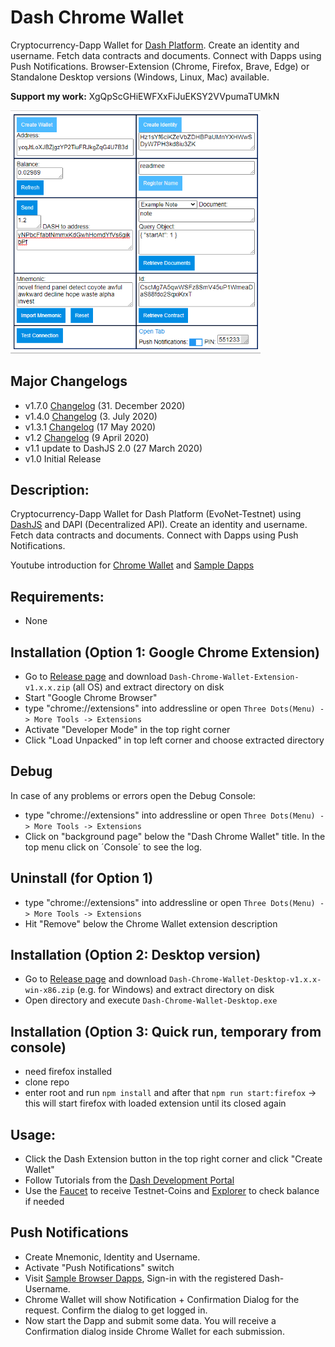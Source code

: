 # Dash Chrome Wallet
Cryptocurrency-Dapp Wallet for [Dash Platform](https://www.dashdevs.org). Create an identity and username. Fetch data contracts and documents. Connect with Dapps using Push Notifications.
Browser-Extension (Chrome, Firefox, Brave, Edge) or Standalone Desktop versions (Windows, Linux, Mac) available.

**Support my work:** XgQpScGHiEWFXxFiJuEKSY2VVpumaTUMkN

<!-- <p align="center"> -->
<img src="https://raw.githubusercontent.com/readme55/Dash-Chrome-Wallet/master/chrome-wallet.PNG" width="400" />
<!-- </p> -->

## Major Changelogs
- v1.7.0 [Changelog](https://github.com/readme55/Dash-Chrome-Wallet/releases/tag/DashChromeWallet-v1.7.0) (31. December 2020) 
- v1.4.0 [Changelog](https://github.com/readme55/Dash-Chrome-Wallet/releases/tag/DashChromeWallet-v1.4.0) (3. July 2020) 
- v1.3.1 [Changelog](https://github.com/readme55/Dash-Chrome-Wallet/releases/tag/DashChromeWallet-v1.3.1) (17 May 2020)
- v1.2 [Changelog](https://github.com/readme55/Dash-Chrome-Wallet/releases/tag/DashChromeWallet-v1.2) (9 April 2020)
- v1.1 update to DashJS 2.0 (27 March 2020)
- v1.0 Initial Release

## Description:
Cryptocurrency-Dapp Wallet for Dash Platform (EvoNet-Testnet) using [DashJS](https://github.com/dashevo/js-dash-sdk) and DAPI (Decentralized API). Create an identity and username. Fetch data contracts and documents. Connect with Dapps using Push Notifications.

Youtube introduction for [Chrome Wallet](https://youtu.be/IjjsQNd3Zto) and [Sample Dapps](https://youtu.be/76pYX44o_j8)

## Requirements:
- None

## Installation (Option 1: Google Chrome Extension)
- Go to [Release page](https://github.com/readme55/Dash-Chrome-Wallet/releases) and download `Dash-Chrome-Wallet-Extension-v1.x.x.zip` (all OS)
and extract directory on disk
- Start "Google Chrome Browser"
- type "chrome://extensions" into addressline or open `Three Dots(Menu) -> More Tools -> Extensions`
- Activate "Developer Mode" in the top right corner
- Click "Load Unpacked" in top left corner and choose extracted directory

## Debug
In case of any problems or errors open the Debug Console:
- type "chrome://extensions" into addressline or open `Three Dots(Menu) -> More Tools -> Extensions`
- Click on "background page" below the "Dash Chrome Wallet" title. In the top menu click on ´Console´ to see the log.

## Uninstall (for Option 1)
- type "chrome://extensions" into addressline or open `Three Dots(Menu) -> More Tools -> Extensions`
- Hit "Remove" below the Chrome Wallet extension description

## Installation (Option 2: Desktop version)
- Go to [Release page](https://github.com/readme55/Dash-Chrome-Wallet/releases) and download `Dash-Chrome-Wallet-Desktop-v1.x.x-win-x86.zip` (e.g. for Windows)
and extract directory on disk
- Open directory and execute `Dash-Chrome-Wallet-Desktop.exe`

## Installation (Option 3: Quick run, temporary from console)
- need firefox installed
- clone repo
- enter root and run `npm install` and after that `npm run start:firefox`
-> this will start firefox with loaded extension until its closed again

## Usage:
- Click the Dash Extension button in the top right corner and click "Create Wallet"
- Follow Tutorials from the [Dash Development Portal](https://dashplatform.readme.io/docs/tutorial-create-and-fund-a-wallet)
- Use the [Faucet](http://testnet-452625393.us-west-2.elb.amazonaws.com/) to receive Testnet-Coins and [Explorer](http://testnet-452625393.us-west-2.elb.amazonaws.com:3001/insight/) to check balance if needed

## Push Notifications
- Create Mnemonic, Identity and Username.
- Activate "Push Notifications" switch
- Visit [Sample Browser Dapps](http://readme.dashdevs.org/sample-dapps/), Sign-in with the registered Dash-Username. 
- Chrome Wallet will show Notification + Confirmation Dialog for the request. Confirm the dialog to get logged in. 
- Now start the Dapp and submit some data. You will receive a Confirmation dialog inside Chrome Wallet for each submission.

